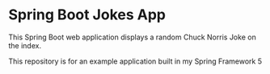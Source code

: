# Spring Boot Jokes App
This Spring Boot web application displays a random Chuck Norris Joke on the index.

This repository is for an example application built in my Spring Framework 5
